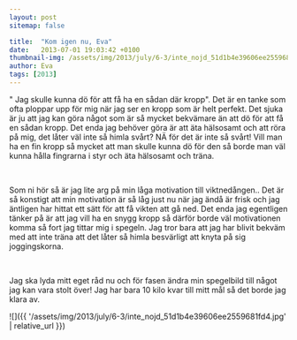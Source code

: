 ```yaml
---
layout: post
sitemap: false

title:  "Kom igen nu, Eva"
date:   2013-07-01 19:03:42 +0100
thumbnail-img: /assets/img/2013/july/6-3/inte_nojd_51d1b4e39606ee2559681fd4.jpg
author: Eva
tags: [2013]
---
```


" Jag skulle kunna dö för att få ha en sådan där kropp". Det är en tanke som ofta ploppar upp för mig när jag ser en kropp som är helt perfekt. Det sjuka är ju att jag kan göra något som är så mycket bekvämare än att dö för att få en sådan kropp. Det enda jag behöver göra är att äta hälsosamt och att röra på mig, det låter väl inte så himla svårt? NÄ för det är inte så svårt! Vill man ha en fin kropp så mycket att man skulle kunna dö för den så borde man väl kunna hålla fingrarna i styr och äta hälsosamt och träna. 




 




Som ni hör så är jag lite arg på min låga motivation till viktnedången.. Det är så konstigt att min motivation är så låg just nu när jag ändå är frisk och jag äntligen har hittat ett sätt för att få vikten att gå ned. Det enda jag egentligen tänker på är att jag vill ha en snygg kropp så därför borde väl motivationen komma så fort jag tittar mig i spegeln. Jag tror bara att jag har blivit bekväm med att inte träna att det låter så himla besvärligt att knyta på sig joggingskorna. 




 




Jag ska lyda mitt eget råd nu och för fasen ändra min spegelbild till något jag kan vara stolt över! Jag har bara 10 kilo kvar till mitt mål så det borde jag klara av.

![]({{ '/assets/img/2013/july/6-3/inte_nojd_51d1b4e39606ee2559681fd4.jpg'  | relative_url }})

